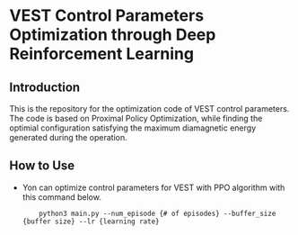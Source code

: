 # VEST Control Parameters Optimization through Deep Reinforcement Learning
## Introduction
This is the repository for the optimization code of VEST control parameters. The code is based on Proximal Policy Optimization, while finding the optimial configuration satisfying the maximum diamagnetic energy generated during the operation. 

## How to Use
- Yon can optimize control parameters for VEST with PPO algorithm with this command below.
    ```
        python3 main.py --num_episode {# of episodes} --buffer_size {buffer size} --lr {learning rate}
    ```